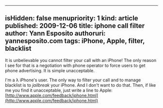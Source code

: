 -----
isHidden:       false
menupriority:   1
kind:           article
published: 2009-12-06
title: iphone call filter
author: Yann Esposito
authoruri: yannesposito.com
tags:  iPhone, Apple, filter, blacklist
-----

It is unbelievable you cannot filter your call with an iPhone! The only reason I see for that is a negotiation with phone operator to force users to get phone advertising. It is simple unacceptable.

I'm a λ iPhone's user. The only way to filter your call and to manage blacklist is to *jailbreak* your iPhone. And I don't want to do that. Then, if like me you find it unacceptable, just write a line to Apple: [http://www.apple.com/feedback/iphone.html](http://www.apple.com/feedback/iphone.html)

